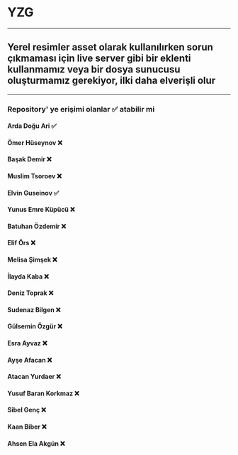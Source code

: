 <h1>YZG</h1>
<hr/>
<h2>Yerel resimler asset olarak kullanılırken sorun çıkmaması için live server gibi bir eklenti kullanmamız veya bir dosya sunucusu oluşturmamız gerekiyor, ilki daha elverişli olur
</h2>
<hr/>
<h3>Repository' ye erişimi olanlar ✅ atabilir mi</h3>
<h4>Arda Doğu Ari ✅ </h4>
<h4>Ömer Hüseynov ❌</h4>
<h4>Başak Demir ❌</h4>
<h4>Muslim Tsoroev ❌</h4>
<h4>Elvin Guseinov ✅ </h4>
<h4>Yunus Emre Küpücü ❌</h4>
<h4>Batuhan Özdemir ❌</h4>
<h4>Elif Örs ❌</h4>
<h4>Melisa Şimşek ❌</h4>
<h4>İlayda Kaba ❌</h4>
<h4>Deniz Toprak ❌</h4>
<h4>Sudenaz Bilgen ❌</h4>
<h4>Gülsemin Özgür ❌</h4>
<h4>Esra Ayvaz ❌</h4>
<h4>Ayşe Afacan ❌</h4>
<h4>Atacan Yurdaer ❌</h4>
<h4>Yusuf Baran Korkmaz ❌</h4>
<h4>Sibel Genç ❌</h4>
<h4>Kaan Biber ❌</h4>
<h4>Ahsen Ela Akgün ❌</h4>


